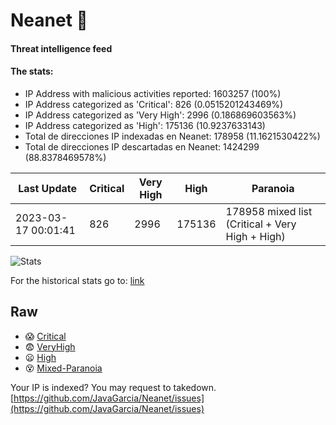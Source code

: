 # Neanet :hocho:
#### Threat intelligence feed
#### The stats:

- IP Address with malicious activities reported: 1603257 (100%)
- IP Address categorized as 'Critical':  826 (0.0515201243469%)
- IP Address categorized as 'Very High':  2996 (0.186869603563%)
- IP Address categorized as 'High':  175136 (10.9237633143)
- Total de direcciones IP indexadas en Neanet:  178958 (11.1621530422%)
- Total de direcciones IP descartadas en Neanet:  1424299 (88.8378469578%)

| Last Update | Critical | Very High | High | Paranoia |
| --- | --- | --- | --- | --- |
| 2023-03-17 00:01:41 | 826 | 2996 | 175136 | 178958 mixed list (Critical + Very High + High)|

![Stats](https://docs.google.com/spreadsheets/d/e/2PACX-1vSnaNMIXVabIpDJjufMlzH7poXnshF3mgd8Is1g9ytUEzVsP5my4Trn8f-xkoLLQ38xpL3HtmUexLo6/pubchart?oid=501124687&format=image)

For the historical stats go to: [link](/stats.csv)
## Raw
- :scream: [Critical](https://raw.githubusercontent.com/JavaGarcia/Neanet/master/blacklists/neanet_critical.txt)
- :fearful: [VeryHigh](https://raw.githubusercontent.com/JavaGarcia/Neanet/master/blacklists/neanet_veryHigh.txtt)
- :frowning: [High](https://raw.githubusercontent.com/JavaGarcia/Neanet/master/blacklists/neanet_high.txt)
- :dizzy_face: [Mixed-Paranoia](https://raw.githubusercontent.com/JavaGarcia/Neanet/master/blacklists/neanet_all.txt)


Your IP is indexed? You may request to takedown. [https://github.com/JavaGarcia/Neanet/issues](https://github.com/JavaGarcia/Neanet/issues)
























































































































































































































































































































































































































































































































































































































































































































































































































































































































































































































































































































































































































































































































































































































































































































































































































































































































































































































































































































































































































































































































































































































































































































































































































































































































































































































































































































































































































































































































































































































































































































































































































































































































































































































































































































































































































































































































































































































































































































































































































































































































































































































































































































































































































































































































































































































































































































































































































































































































































































































































































































































































































































































































































































































































































































































































































































































































































































































































































































































































































































































































































































































































































































































































































































































































































































































































































































































































































































































































































































































































































































































































































































































































































































































































































































































































































































































































































































































































































































































































































































































































































































































































































































































































































































































































































































































































































































































































































































































































































































































































































































































































































































































































































































































































































































































































































































































































































































































































































































































































































































































































